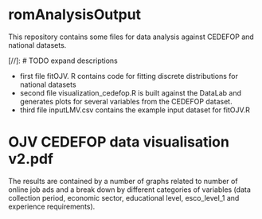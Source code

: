 # romAnalysisOutput
This repository contains some files for data analysis against CEDEFOP and national datasets.

[//]: # TODO expand descriptions

- first file fitOJV. R contains code for fitting discrete distributions for national datasets 
- second file visualization_cedefop.R is built against the DataLab and generates plots for several variables from the CEDEFOP dataset.
- third file inputLMV.csv contains the example input dataset for fitOJV.R

# OJV CEDEFOP data visualisation v2.pdf
The results are contained by a number of graphs related to number of online job ads and a break down by different categories of variables (data collection period, economic sector, educational level, esco_level_1 and experience requirements).
